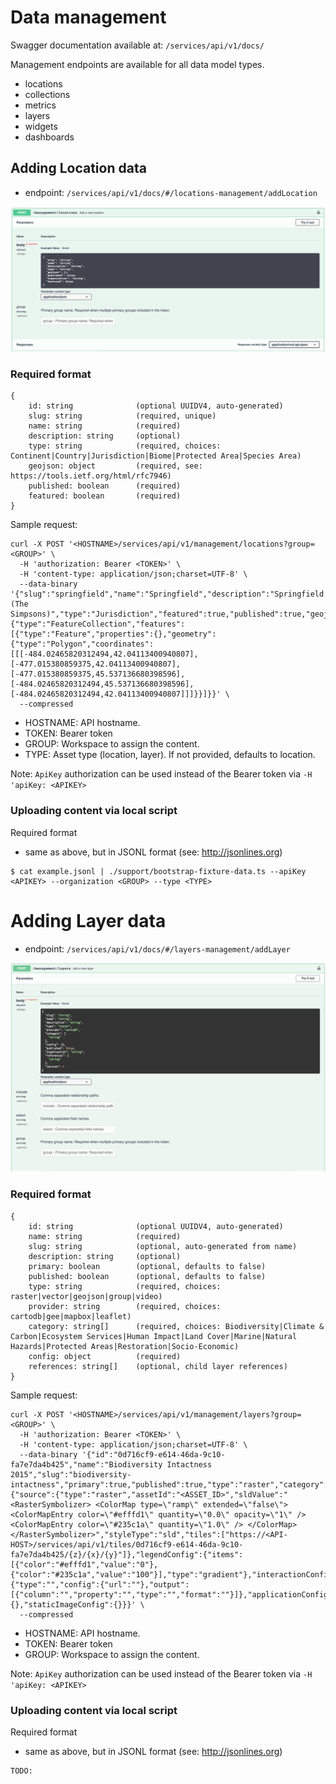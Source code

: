 # Data management

Swagger documentation available at: `/services/api/v1/docs/`

Management endpoints are available for all data model types.
- locations
- collections
- metrics
- layers
- widgets
- dashboards

## Adding Location data

- endpoint: `/services/api/v1/docs/#/locations-management/addLocation`

![](resources/adding-locations.png)

### Required format

```
{
    id: string              (optional UUIDV4, auto-generated)
    slug: string            (required, unique)
    name: string            (required)
    description: string     (optional)
    type: string            (required, choices: Continent|Country|Jurisdiction|Biome|Protected Area|Species Area)
    geojson: object         (required, see: https://tools.ietf.org/html/rfc7946)
    published: boolean      (required)
    featured: boolean       (required)
}
```

Sample request:
```
curl -X POST '<HOSTNAME>/services/api/v1/management/locations?group=<GROUP>' \
  -H 'authorization: Bearer <TOKEN>' \
  -H 'content-type: application/json;charset=UTF-8' \
  --data-binary '{"slug":"springfield","name":"Springfield","description":"Springfield (The Simpsons)","type":"Jurisdiction","featured":true,"published":true,"geojson":{"type":"FeatureCollection","features":[{"type":"Feature","properties":{},"geometry":{"type":"Polygon","coordinates":[[[-484.02465820312494,42.04113400940807],[-477.015380859375,42.04113400940807],[-477.015380859375,45.537136680398596],[-484.02465820312494,45.537136680398596],[-484.02465820312494,42.04113400940807]]]}}]}}' \
  --compressed
```
- HOSTNAME: API hostname.
- TOKEN: Bearer token
- GROUP: Workspace to assign the content.
- TYPE: Asset type (location, layer). If not provided, defaults to location.

Note: `ApiKey` authorization can be used instead of the Bearer token via `-H 'apiKey: <APIKEY>`

### Uploading content via local script

Required format
- same as above, but in JSONL format (see: http://jsonlines.org)
```
$ cat example.jsonl | ./support/bootstrap-fixture-data.ts --apiKey <APIKEY> --organization <GROUP> --type <TYPE>
```

# Adding Layer data

- endpoint: `/services/api/v1/docs/#/layers-management/addLayer`

![](resources/adding-layers.png)

### Required format

```
{
    id: string              (optional UUIDV4, auto-generated)
    name: string            (required)
    slug: string            (optional, auto-generated from name)
    description: string     (optional)
    primary: boolean        (optional, defaults to false)
    published: boolean      (optional, defaults to false)
    type: string            (required, choices: raster|vector|geojson|group|video)
    provider: string        (required, choices: cartodb|gee|mapbox|leaflet)
    category: string[]      (required, choices: Biodiversity|Climate & Carbon|Ecosystem Services|Human Impact|Land Cover|Marine|Natural Hazards|Protected Areas|Restoration|Socio-Economic)
    config: object          (required)
    references: string[]    (optional, child layer references)
}
```

Sample request:
```
curl -X POST '<HOSTNAME>/services/api/v1/management/layers?group=<GROUP>' \
  -H 'authorization: Bearer <TOKEN>' \
  -H 'content-type: application/json;charset=UTF-8' \
  --data-binary '{"id":"0d716cf9-e614-46da-9c10-fa7e7da4b425","name":"Biodiversity Intactness 2015","slug":"biodiversity-intactness","primary":true,"published":true,"type":"raster","category":"Biodiversity","provider":"gee","config":{"source":{"type":"raster","assetId":"<ASSET_ID>","sldValue":"<RasterSymbolizer> <ColorMap type=\"ramp\" extended=\"false\"> <ColorMapEntry color=\"#efffd1\" quantity=\"0.0\" opacity=\"1\" /> <ColorMapEntry color=\"#235c1a\" quantity=\"1.0\" /> </ColorMap> </RasterSymbolizer>","styleType":"sld","tiles":["https://<API-HOST>/services/api/v1/tiles/0d716cf9-e614-46da-9c10-fa7e7da4b425/{z}/{x}/{y}"]},"legendConfig":{"items":[{"color":"#efffd1","value":"0"},{"color":"#235c1a","value":"100"}],"type":"gradient"},"interactionConfig":{"type":"","config":{"url":""},"output":[{"column":"","property":"","type":"","format":""}]},"applicationConfig":{},"staticImageConfig":{}}}' \
  --compressed
```
- HOSTNAME: API hostname.
- TOKEN: Bearer token
- GROUP: Workspace to assign the content.

Note: `ApiKey` authorization can be used instead of the Bearer token via `-H 'apiKey: <APIKEY>`

### Uploading content via local script

Required format
- same as above, but in JSONL format (see: http://jsonlines.org)
```
TODO:
```
